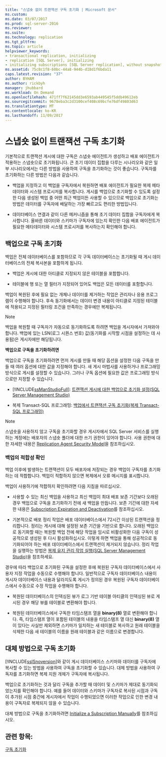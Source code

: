 ```yaml
---
title: "스냅숏 없이 트랜잭션 구독 초기화 | Microsoft 문서"
ms.custom: 
ms.date: 03/07/2017
ms.prod: sql-server-2016
ms.reviewer: 
ms.suite: 
ms.technology: replication
ms.tgt_pltfrm: 
ms.topic: article
helpviewer_keywords:
- transactional replication, initializing
- replication [SQL Server], initializing
- initializing subscriptions [SQL Server replication], without snapshots
ms.assetid: 75c8c1f8-60bc-44a8-944b-d18d1f6bda11
caps.latest.revision: "37"
author: BYHAM
ms.author: rickbyh
manager: jhubbard
ms.workload: On Demand
ms.openlocfilehash: 471ff7f62145dd3e6593ab449545f5ddb49612eb
ms.sourcegitcommit: 9678eba3c2d3100cef408c69bcfe76df49803d63
ms.translationtype: MT
ms.contentlocale: ko-KR
ms.lasthandoff: 11/09/2017
---
```

# <a name="initialize-a-transactional-subscription-without-a-snapshot"></a>스냅숏 없이 트랜잭션 구독 초기화
  기본적으로 트랜잭션 게시에 대한 구독은 스냅숏 에이전트가 생성하고 배포 에이전트가 적용하는 스냅숏으로 초기화됩니다. 큰 초기 데이터 집합을 다루는 시나리오와 같은 일부 시나리오에서는 다른 방법을 사용하여 구독을 초기화하는 것이 좋습니다. 구독자를 초기화하는 다른 방법은 다음과 같습니다.  
  
-   백업을 지정하고 이 백업을 구독자에서 복원하면 배포 에이전트가 필요한 복제 메타데이터와 시스템 프로시저를 복사합니다. 게시를 백업으로 초기화할 수 있도록 설정한 다음 생성된 백업 중 어떤 최근 백업이든 사용할 수 있으므로 백업으로 초기화는 방법은 데이터를 구독자에 배달하는 가장 빠르고도 편리한 방법입니다.  
  
-   데이터베이스 연결과 같이 다른 메커니즘을 통해 초기 데이터 집합을 구독자에게 복사합니다. 올바른 데이터와 스키마가 구독자에 있는지 확인한 다음 배포 에이전트가 필요한 메타데이터와 시스템 프로시저를 복사하는지 확인해야 합니다.  
  
## <a name="initializing-a-subscription-with-a-backup"></a>백업으로 구독 초기화  
 백업은 전체 데이터베이스를 포함하므로 각 구독 데이터베이스는 초기화될 때 게시 데이터베이스의 전체 복사본을 포함하게 됩니다.  
  
-   백업은 게시에 대한 아티클로 지정되지 않은 테이블을 포함합니다.  
  
-   테이블에 행 또는 열 필터가 지정되어 있어도 백업은 모든 데이터를 포함합니다.  
  
 백업이 복원된 후에 필요 없는 개체나 데이터를 제거하는 작업은 관리자나 응용 프로그램이 수행해야 합니다. 후속 동기화에서는 데이터 변경 내용이 아티클로 지정된 테이블에 적용되고 지정된 필터링 조건을 만족하는 경우에만 복제됩니다.  
  
> [!NOTE]  
>  백업을 복원할 때 구독자가 자동으로 동기화하도록 하려면 백업을 게시자에서 가져와야 합니다. 백업에 있는 LSN(로그 시퀀스 번호) 값(동기화를 시작할 시점을 설정하는 데 사용됨)은 게시자에만 해당됩니다.  
  
 **백업으로 구독을 초기화하려면**  
  
 백업으로 구독을 초기화하려면 먼저 게시를 만들 때 해당 옵션을 설정한 다음 구독을 만들 때 여러 옵션에 대한 값을 지정해야 합니다. 새 게시 마법사를 사용하거나 프로그래밍 방식으로 게시를 설정할 수 있습니다. 그러나 구독 옵션에 필요한 값은 프로그래밍 방식으로만 지정할 수 있습니다.  
  
-   [!INCLUDE[ssManStudioFull](../../includes/ssmanstudiofull-md.md)]: [트랜잭션 게시에 대한 백업으로 초기화 설정&#40;SQL Server Management Studio&#41;](../../relational-databases/replication/enable-initialization-with-backup-for-transactional-publications.md)  
  
-   복제 Transact-SQL 프로그래밍: [백업에서 트랜잭션 구독 초기화&#40;복제 Transact-SQL 프로그래밍&#41;](../../relational-databases/replication/initialize-a-transactional-subscription-from-a-backup.md)  
  
> [!NOTE]  
>  스냅숏을 사용하지 않고 구독을 초기화할 경우 게시자에서 SQL Server 서비스를 실행하는 계정에는 배포자의 스냅숏 폴더에 대한 쓰기 권한이 있어야 합니다. 사용 권한에 대한 자세한 내용은 [Replication Agent Security Model](../../relational-databases/replication/security/replication-agent-security-model.md)을 참조하십시오.  
  
### <a name="ensuring-the-suitability-of-a-backup"></a>백업의 적합성 확인  
 백업 이후에 발생하는 트랜잭션이 모두 배포자에 저장되는 경우 백업이 구독자를 초기화하는 데 적합합니다. 백업이 적합하지 않으면 복제에서 오류 메시지를 표시합니다.  
  
 백업이 사용하기에 적합하지 확인하려면 다음 지침을 따르십시오.  
  
-   사용할 수 있는 최신 백업을 사용하고 최신 백업이 최대 배포 보존 기간보다 오래된 경우 백업으로 구독을 초기화하기 전에 새 백업을 만듭니다. 보존 기간에 대한 자세한 내용은 [Subscription Expiration and Deactivation](../../relational-databases/replication/subscription-expiration-and-deactivation.md)를 참조하십시오.  
  
-   기본적으로 배포 정리 작업은 배포 데이터베이스에서 72시간 이상된 트랜잭션을 정리합니다. 정리는 게시에 대해 설정된 보존 기간을 기반으로 합니다. 오래된 백업으로 동기화할 때는 복원할 백업 전에 해당 작업을 임시로 비활성화한 다음 구독이 성공적으로 생성된 후 다시 활성화하십시오. 이렇게 하면 백업을 통해 성공적으로 동기화되어야 하는 배포 데이터베이스에서 트랜잭션이 제거되지 않습니다. 정리 작업을 실행하는 방법은 [복제 유지 관리 작업 실행&#40;SQL Server Management Studio&#41;](../../relational-databases/replication/administration/run-replication-maintenance-jobs-sql-server-management-studio.md)을 참조하세요.  
  
 경우에 따라 백업으로 초기화된 구독을 설정한 후에 복원된 구독자 데이터베이스에서 사용자 지정 작업을 수동으로 수행해야 합니다. 일반적으로 구독자 데이터베이스 내용이 게시자 데이터베이스 내용과 달라지도록 게시가 정의된 경우 복원된 구독자 데이터베이스에서 수동으로 수정 작업을 수행해야 합니다.  
  
-   복원된 데이터베이스의 인덱싱된 뷰가 로그 기반 테이블 아티클의 인덱싱된 뷰로 게시된 경우 해당 뷰를 테이블로 변환해야 합니다.  
  
-   복원된 데이터베이스에서 구독한 타임스탬프 열을 **binary(8)** 열로 변환해야 합니다. 즉, 타임스탬프 열이 포함된 테이블의 내용을 타임스탬프 열 대신 **binary(8)** 열이 있다는 사실만 제외하면 스키마가 일치하는 새 테이블로 복사하고 원래 테이블을 삭제한 다음 새 테이블의 이름을 원래 테이블과 같은 이름으로 변경합니다.  
  
## <a name="initializing-a-subscription-with-an-alternative-method"></a>대체 방법으로 구독 초기화  
 [!INCLUDE[ssISnoversion](../../includes/ssisnoversion-md.md)]와 같이 게시 데이터베이스 스키마와 데이터를 구독자에 복사할 수 있는 방법을 사용하여 구독을 초기화할 수 있습니다. 대체 방법을 사용하여 구독자를 초기화하면 복제 지원 개체가 구독자에 복사됩니다.  
  
 백업으로 초기화하는 것과 달리 구독을 추가할 때 데이터 및 스키마가 제대로 동기화되었는지를 확인해야 합니다. 예를 들어 데이터와 스키마가 구독자로 복사된 시점과 구독이 추가된 시점 중간에 게시자에서 작업이 수행되었으면 이러한 작업으로 인한 변경 내용이 구독자로 복제되지 않을 수 있습니다.  
  
 대체 방법으로 구독을 초기화하려면 [Initialize a Subscription Manually](../../relational-databases/replication/initialize-a-subscription-manually.md)를 참조하십시오.  
  
## <a name="see-also"></a>관련 항목:  
 [구독 초기화](../../relational-databases/replication/initialize-a-subscription.md)  
  
  

